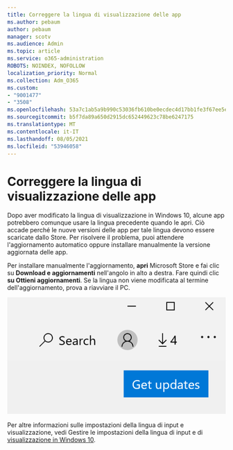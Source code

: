 ```yaml
---
title: Correggere la lingua di visualizzazione delle app
ms.author: pebaum
author: pebaum
manager: scotv
ms.audience: Admin
ms.topic: article
ms.service: o365-administration
ROBOTS: NOINDEX, NOFOLLOW
localization_priority: Normal
ms.collection: Adm_O365
ms.custom:
- "9001477"
- "3508"
ms.openlocfilehash: 53a7c1ab5a9b990c53036fb610be0ecdec4d17bb1fe3f67ee5e6e2e0028cb55d
ms.sourcegitcommit: b5f7da89a650d2915dc652449623c78be6247175
ms.translationtype: MT
ms.contentlocale: it-IT
ms.lasthandoff: 08/05/2021
ms.locfileid: "53946058"
---
```

# <a name="fix-the-display-language-of-apps"></a>Correggere la lingua di visualizzazione delle app

Dopo aver modificato la lingua di visualizzazione in Windows 10, alcune app potrebbero comunque usare la lingua precedente quando le apri. Ciò accade perché le nuove versioni delle app per tale lingua devono essere scaricate dallo Store. Per risolvere il problema, puoi attendere l'aggiornamento automatico oppure installare manualmente la versione aggiornata delle app.

Per installare manualmente l'aggiornamento, **apri** Microsoft Store e fai clic su **Download e aggiornamenti** nell'angolo in alto a destra. Fare quindi clic **su Ottieni aggiornamenti**. Se la lingua non viene modificata al termine dell'aggiornamento, prova a riavviare il PC.

![Ottenere gli aggiornamenti.](media/get-updates.png)

Per altre informazioni sulle impostazioni della lingua di input e visualizzazione, vedi Gestire le impostazioni della lingua di input e di [visualizzazione in Windows 10](https://support.microsoft.com/help/4027670/windows-10-add-and-switch-input-and-display-language-preferences).
